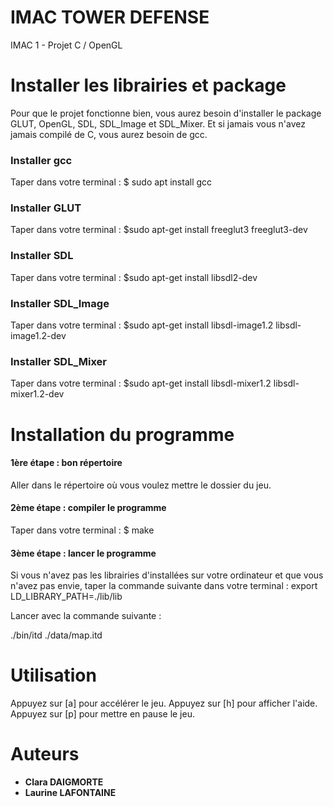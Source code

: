 # IMAC TOWER DEFENSE
IMAC 1 - Projet C / OpenGL

# Installer les librairies et package 
Pour que le projet fonctionne bien, vous aurez besoin d'installer le package GLUT, OpenGL, SDL, SDL_Image et SDL_Mixer. Et si jamais vous n'avez jamais compilé de C, vous aurez besoin de gcc.

### Installer gcc
Taper dans votre terminal : 
$ sudo apt install gcc

### Installer GLUT
Taper dans votre terminal : 
$sudo apt-get install freeglut3 freeglut3-dev

### Installer SDL
Taper dans votre terminal : 
$sudo apt-get install libsdl2-dev

### Installer SDL_Image
Taper dans votre terminal : 
$sudo apt-get install libsdl-image1.2 libsdl-image1.2-dev

### Installer SDL_Mixer
Taper dans votre terminal :
$sudo apt-get install libsdl-mixer1.2 libsdl-mixer1.2-dev

# Installation du programme

#### 1ère étape : bon répertoire
Aller dans le répertoire où vous voulez mettre le dossier du jeu.

#### 2ème étape : compiler le programme
Taper dans votre terminal : 
$ make 

#### 3ème étape : lancer le programme
Si vous n'avez pas les librairies d'installées sur votre ordinateur et que vous n'avez pas envie, taper la commande suivante dans votre terminal : 
export LD_LIBRARY_PATH=./lib/lib 

Lancer avec la commande suivante : 

./bin/itd ./data/map.itd

# Utilisation
Appuyez sur [a] pour accélérer le jeu.
Appuyez sur [h] pour afficher l'aide.
Appuyez sur [p] pour mettre en pause le jeu.

# Auteurs

* **Clara DAIGMORTE**
* **Laurine LAFONTAINE** 
